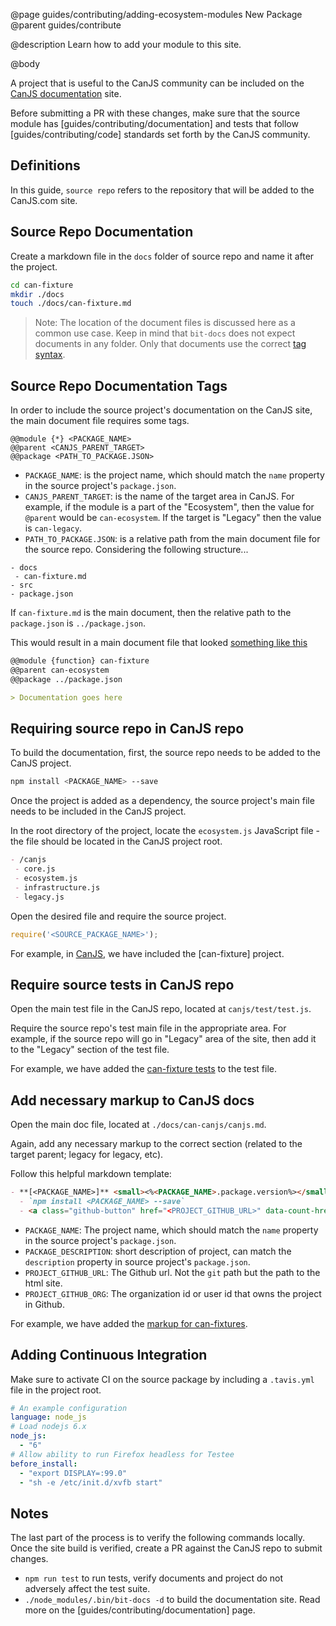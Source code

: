 @page guides/contributing/adding-ecosystem-modules New Package
@parent guides/contribute

@description Learn how to add your module to this site.

@body

A project that is useful to the CanJS community can be included on the [CanJS documentation](https://canjs.com/) site.

Before submitting a PR with these changes, make sure that the source module has [guides/contributing/documentation] and tests that follow [guides/contributing/code] standards set forth by the CanJS community.

## Definitions

In this guide, `source repo` refers to the repository that will be added to the CanJS.com site.

## Source Repo Documentation

Create a markdown file in the `docs` folder of source repo and name it after the project.

```bash
cd can-fixture
mkdir ./docs
touch ./docs/can-fixture.md
```

> Note: The location of the document files is discussed here as a common use case. Keep in mind that `bit-docs` does not expect documents in any folder. Only that documents use the correct [tag syntax](https://documentjs.com/docs/documentjs.tags.html).

## Source Repo Documentation Tags

In order to include the source project's documentation on the CanJS site, the main document file requires some tags.

```javadocs
@@module {*} <PACKAGE_NAME>
@@parent <CANJS_PARENT_TARGET>
@@package <PATH_TO_PACKAGE.JSON>
```

- `PACKAGE_NAME`: is the project name, which should match the `name` property in the source project's `package.json`.
- `CANJS_PARENT_TARGET`: is the name of the target area in CanJS. For example, if the module is a part of the "Ecosystem", then the value for `@parent` would be `can-ecosystem`. If the target is "Legacy" then the value is `can-legacy`.
- `PATH_TO_PACKAGE.JSON`: is a relative path from the main document file for the source repo. Considering the following structure...

```
- docs
 - can-fixture.md
- src
- package.json
```

If `can-fixture.md` is the main document, then the relative path to the `package.json` is `../package.json`.

This would result in a main document file that looked [something like this](https://github.com/canjs/can-fixture/blob/40a4b03f0858a7a24182c12ef7b0ebe37c821e24/docs/can-fixture.md)

```md
@@module {function} can-fixture
@@parent can-ecosystem
@@package ../package.json

> Documentation goes here
```

## Requiring source repo in CanJS repo

To build the documentation, first, the source repo needs to be added to the CanJS project.

```bash
npm install <PACKAGE_NAME> --save
```

Once the project is added as a dependency, the source project's main file needs to be included in the CanJS project.

In the root directory of the project, locate the `ecosystem.js` JavaScript file - the file should be located in the CanJS project root.

```md
- /canjs
 - core.js
 - ecosystem.js
 - infrastructure.js
 - legacy.js
```

Open the desired file and require the source project.

```javascript
require('<SOURCE_PACKAGE_NAME>');
```

For example, in [CanJS](https://github.com/canjs/canjs/blob/e3301daad996df01463a623d50b38bd5091c9b35/ecosystem.js#L4), we have included the [can-fixture] project.

## Require source tests in CanJS repo

Open the main test file in the CanJS repo, located at `canjs/test/test.js`.

Require the source repo's test main file in the appropriate area. For example, if the source repo will go in "Legacy" area of the site, then add it to the "Legacy" section of the test file.

For example, we have added the [can-fixture tests](https://github.com/canjs/canjs/blob/e3301daad996df01463a623d50b38bd5091c9b35/test/test.js#L56) to the test file.

## Add necessary markup to CanJS docs

Open the main doc file, located at `./docs/can-canjs/canjs.md`.

Again, add any necessary markup to the correct section (related to the target parent; legacy for legacy, etc).

Follow this helpful markdown template:

```md
- **[<PACKAGE_NAME>]** <small><%<PACKAGE_NAME>.package.version%></small> <PACKAGE_DESCRIPTION>
  - `npm install <PACKAGE_NAME> --save`
  - <a class="github-button" href="<PROJECT_GITHUB_URL>" data-count-href="/<PROJECT_GITHUB_ORG>/<PACKAGE_NAME>/stargazers" data-count-api="/repos/<PROJECT_GITHUB_ORG>/<PACKAGE_NAME>#stargazers_count">Star</a>
```

- `PACKAGE_NAME`: The project name, which should match the `name` property in the source project's `package.json`.
- `PACKAGE_DESCRIPTION`: short description of project, can match the `description` property in source project's `package.json`.
- `PROJECT_GITHUB_URL`: The Github url. Not the `git` path but the path to the html site.
- `PROJECT_GITHUB_ORG`: The organization id or user id that owns the project in Github.

For example, we have added the [markup for can-fixtures](https://github.com/canjs/canjs/blob/e3301daad996df01463a623d50b38bd5091c9b35/docs/can-canjs/canjs.md#the-can-package).

## Adding Continuous Integration

Make sure to activate CI on the source package by including a `.tavis.yml` file in the project root.  

```yml
# An example configuration
language: node_js
# Load nodejs 6.x
node_js:
  - "6"
# Allow ability to run Firefox headless for Testee
before_install:
  - "export DISPLAY=:99.0"
  - "sh -e /etc/init.d/xvfb start"
```

## Notes

The last part of the process is to verify the following commands locally. Once the site build is verified, create a PR against the CanJS repo to submit changes.

- `npm run test` to run tests, verify documents and project do not adversely affect the test suite.
- `./node_modules/.bin/bit-docs -d` to build the documentation site. Read more on the [guides/contributing/documentation] page.

